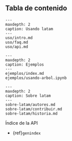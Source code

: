 ```{include} ../README.md
```

## Tabla de contenido
```{toctree}
---
maxdepth: 2
caption: Usando latam
---
uso/intro.md
uso/faq.md
uso/api.md
```

```{toctree}
---
maxdepth: 2
caption: Ejemplos
---
ejemplos/index.md
ejemplos/usando-arbol.ipynb
```

```{toctree}
---
maxdepth: 2
caption: Sobre latam
---
sobre-latam/autores.md
sobre-latam/contribuir.md
sobre-latam/historia.md
```
Índice de la API
* {ref}`genindex`

